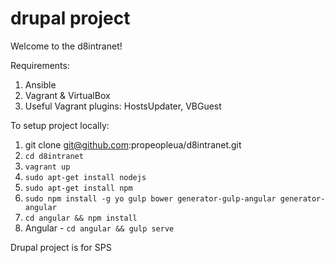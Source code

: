drupal project
======
Welcome to the d8intranet!

Requirements: 
1. Ansible 
2. Vagrant & VirtualBox 
3. Useful Vagrant plugins: HostsUpdater, VBGuest 

To setup project locally: 
1. git clone git@github.com:propeopleua/d8intranet.git 
2. ```cd d8intranet```
3. ```vagrant up```
4. ```sudo apt-get install nodejs```
5. ```sudo apt-get install npm```
6. ```sudo npm install -g yo gulp bower generator-gulp-angular generator-angular```
7. ```cd angular && npm install```
8. Angular - ```cd angular && gulp serve```

Drupal project is for SPS
